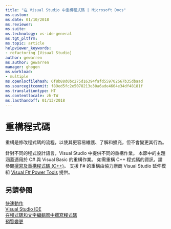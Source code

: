 ```yaml
---
title: "在 Visual Studio 中重構程式碼 | Microsoft Docs"
ms.custom: 
ms.date: 01/10/2018
ms.reviewer: 
ms.suite: 
ms.technology: vs-ide-general
ms.tgt_pltfrm: 
ms.topic: article
helpviewer_keywords:
- refactoring [Visual Studio]
author: gewarren
ms.author: gewarren
manager: ghogen
ms.workload:
- multiple
ms.openlocfilehash: 6f8b88d0bc275d16394fafd559702667b35dbaad
ms.sourcegitcommit: f89ed5fc2e5078213e30a6ade4604e34df48181f
ms.translationtype: HT
ms.contentlocale: zh-TW
ms.lasthandoff: 01/13/2018
---
```

# <a name="refactoring-code"></a>重構程式碼

重構是修改程式碼的流程，以使其更容易維護、了解和擴充，但不會變更其行為。

針對不同的程式設計語言，Visual Studio 中提供不同的重構作業。 本節中的主題涵蓋適用於 C# 與 Visual Basic 的重構作業。 如需重構 C++ 程式碼的資訊，請參閱[撰寫及重構程式碼 (C++)](/cpp/ide/writing-and-refactoring-code-cpp)。 支援 F# 的重構由協力廠商 Visual Studio 延伸模組 [Visual F# Power Tools](https://marketplace.visualstudio.com/items?itemName=FSharpSoftwareFoundation.VisualFPowerTools) 提供。

## <a name="see-also"></a>另請參閱

[快速動作](../ide/quick-actions.md)  
[Visual Studio IDE](../ide/visual-studio-ide.md)  
[在程式碼和文字編輯器中撰寫程式碼](../ide/writing-code-in-the-code-and-text-editor.md)  
[預覽變更](../ide/preview-changes.md)
